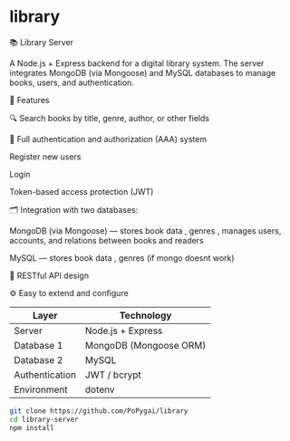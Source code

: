 # library
📚 Library Server

A Node.js + Express backend for a digital library system.
The server integrates MongoDB (via Mongoose) and MySQL databases to manage books, users, and authentication.

🚀 Features

🔍 Search books by title, genre, author, or other fields

👤 Full authentication and authorization (AAA) system

Register new users

Login

Token-based access protection (JWT)

🗂️ Integration with two databases:

MongoDB (via Mongoose) — stores book data , genres , manages users, accounts, and relations between books and readers

MySQL —  stores book data , genres  (if mongo doesnt work)

📖 RESTful API design

⚙️ Easy to extend and configure


| Layer          | Technology             |
| -------------- | ---------------------- |
| Server         | Node.js + Express      |
| Database 1     | MongoDB (Mongoose ORM) |
| Database 2     | MySQL                  |
| Authentication | JWT / bcrypt           |
| Environment    | dotenv                 |

```bash
git clone https://github.com/PoPygai/library
cd library-server
npm install

